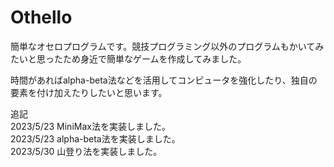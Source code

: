 # Othello
簡単なオセロプログラムです。競技プログラミング以外のプログラムもかいてみたいと思ったため身近で簡単なゲームを作成してみました。

時間があればalpha-beta法などを活用してコンピュータを強化したり、独自の要素を付け加えたりしたいと思います。

追記  
2023/5/23 MiniMax法を実装しました。  
2023/5/23 alpha-beta法を実装しました。  
2023/5/30 山登り法を実装しました。  
